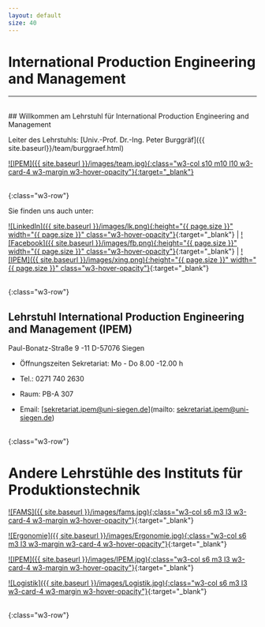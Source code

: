 ```yaml
---
layout: default
size: 40
---
```



# International Production Engineering and Management

---

<br>
## Willkommen am Lehrstuhl für International Production Engineering and Management

<br>

Leiter des Lehrstuhls: [Univ.-Prof. Dr.-Ing. Peter Burggräf]({{ site.baseurl}}/team/burggraef.html)
<br>


[![IPEM]({{ site.baseurl }}/images/team.jpg){:class="w3-col s10 m10 l10 w3-card-4 w3-margin w3-hover-opacity"}{:target="_blank"}]({{site.baseurl}}/about)

<br>
{:class="w3-row"}
<br>

Sie finden uns auch unter:
<br>

[![LinkedIn]({{ site.baseurl }}/images/lk.png){:height="{{ page.size }}" width="{{ page.size }}" class="w3-hover-opacity"}](https://jm.linkedin.com/company/international-production-engineering-and-management-ipem-der-universit%C3%A4t-siegen?trk=similar-pages_result-card_full-click){:target="_blank"} | [![Facebook]({{ site.baseurl }}/images/fb.png){:height="{{ page.size }}" width="{{ page.size }}" class="w3-hover-opacity"}](https://de-de.facebook.com/unisiegen.ipem/){:target="_blank"} | [![IPEM]({{ site.baseurl }}/images/xing.png){:height="{{ page.size }}" width="{{ page.size }}" class="w3-hover-opacity"}](https://www.xing.com/companies/lehrstuhlf%C3%BCrinternationalproductionengineeringandmanagement){:target="_blank"}

<!-- Below a template for autosize images with: {:class="w3-col s1 m1 l1 w3-card-4 w3-margin w3-hover-opacity"}

[![IPEM]({{ site.baseurl }}/images/xing.png){:class="w3-col s1 m1 l1 w3-card-4 w3-margin w3-hover-opacity"}](https://www.xing.com/companies/lehrstuhlf%C3%BCrinternationalproductionengineeringandmanagement){:target="_blank"}
-->

<br>
{:class="w3-row"}
<br>

## Lehrstuhl International Production Engineering and Management (IPEM)
Paul-Bonatz-Straße 9 -11
D-57076 Siegen

- Öffnungszeiten Sekretariat: Mo - Do 8.00 -12.00 h

- Tel.: 0271 740 2630

- Raum: PB-A 307 

- Email: [sekretariat.ipem@uni-siegen.de](mailto: sekretariat.ipem@uni-siegen.de) 

<br>
{:class="w3-row"}
<br>

# Andere Lehrstühle des Instituts für Produktionstechnik

[![FAMS]({{ site.baseurl }}/images/fams.jpg){:class="w3-col s6 m3 l3 w3-card-4 w3-margin w3-hover-opacity"}](https://fams.mb.uni-siegen.de/){:target="_blank"}

[![Ergonomie]({{ site.baseurl }}/images/Ergonomie.jpg){:class="w3-col s6 m3 l3 w3-margin w3-card-4 w3-hover-opacity"}](http://www.mb.uni-siegen.de/ergonomie/?lang=de){:target="_blank"}

[![IPEM]({{ site.baseurl }}/images/IPEM.jpg){:class="w3-col s6 m3 l3 w3-card-4 w3-margin w3-hover-opacity"}](http://www.mb.uni-siegen.de/ist1/?lang=de){:target="_blank"}

[![Logistik]({{ site.baseurl }}/images/Logistik.jpg){:class="w3-col s6 m3 l3 w3-card-4 w3-margin w3-hover-opacity"}](http://www.mb.uni-siegen.de/logistik/?lang=de){:target="_blank"}

<br>
{:class="w3-row"}
<br>

